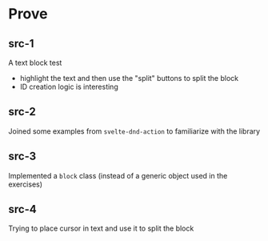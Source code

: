 # Prove

## src-1

A text block test

- highlight the text and then use the "split" buttons to split the block
- ID creation logic is interesting

## src-2

Joined some examples from `svelte-dnd-action` to familiarize with the library

## src-3

Implemented a `block` class
(instead of a generic object used in the exercises)

## src-4

Trying to place cursor in text and use it to split the block
